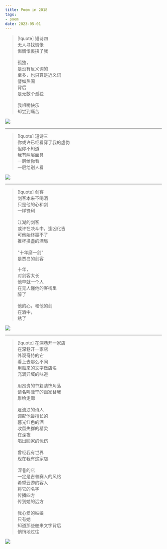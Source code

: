 ```yaml
---
title: Poem in 2018
tags:
- poem
date: 2023-05-01
---
```


> [!quote] 
> 短诗四
> <br>
> 无人寻找惆怅<br>
> 但惆怅裹挟了我<br>
> <br>
> 孤独，<br>
> 是没有反义词的<br>
> 至多，也只算是近义词<br>
> 譬如热闹<br>
> 背后<br>
> 是无数个孤独<br>
> <br>
> 我咀嚼快乐<br>
> 却尝到痛苦

![](文学/poem/attachments/961eb44f141fa0d8e7598e910110d1c.jpg)


--- 

> [!quote] 
>  短诗三
>  <br>
>  你或许已经看穿了我的虚伪<br>
>  但你不知道<br>
>  我有两层面具<br>
>  一层给你看<br>
>  一层给别人看

![](文学/poem/attachments/QQ图片20230612132828.jpg)


--- 

> [!quote] 
> 剑客
> <br>
> 剑客本来不喝酒<br>
> 只是他的心和剑<br>
> 一样锋利<br>
> <br>
> 江湖的剑客<br>
> 或许在决斗中，逢凶化吉<br>
> 可他始终赢不了<br>
> 推杯换盏的酒局<br>
> <br>
> "十年磨一剑"<br>
> 是贾岛的剑客<br>
> 
> 十年，<br>
> 对剑客太长<br>
> 他早就一个人<br>
> 在无人懂他的客栈里<br>
> 醉了<br>
> <br>
> 他的心，和他的剑<br>
> 在酒中，<br>
> 绣了


 ![](文学/poem/attachments/050be4498ef68507f851d3c8faa3751.jpg)


--- 

> [!quote] 
> 在深巷开一家店
> <br>
> 在深巷开一家店<br>
> 外观奇特的它<br>
> 看上去那么不同<br>
> 用舶来的文字做店名<br>
> 充满异域的味道<br>
> <br>
> 用昂贵的书籍装饰角落<br>
> 请名叫津宁的画家替我<br>
> 雕绘走廊<br>
> <br>
> 雇流浪的诗人<br>
> 调配他最擅长的<br>
> 暮光红色的酒<br>
> 收留失群的精灵<br>
> 在深夜<br>
> 唱出回家的忧伤<br>
> <br>
> 曾经我有世界<br>
> 现在我有这家店<br>
> <br>
> 深巷的店<br>
> 一定是吉普赛人的风格<br>
> 希望云游的客人<br>
> 将它的名字<br>
> 传播四方<br>
> 传到她的远方<br>
> <br>
> 我心爱的姑娘<br>
> 只有她<br>
> 知道那些舶来文字背后<br>
> 悄悄地过往

![](文学/poem/attachments/843fe68324e3795eab897988998a553.jpg)



